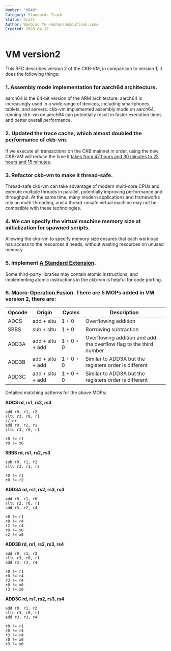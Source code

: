 ```yaml
---
Number: "0049"
Category: Standards Track
Status: Draft
Author: Wanbiao Ye <mohanson@outlook.com>
Created: 2023-04-17
---
```


# VM version2

This RFC describes version 2 of the CKB-VM, in comparison to version 1, it does the following things:

### 1. Assembly mode implementation for aarch64 architecture.
aarch64 is the 64-bit version of the ARM architecture. aarch64 is increasingly used in a wide range of devices, including smartphones, tablets, and servers. ckb-vm implemented assembly mode on aarch64, running ckb-vm on aarch64 can potentially result in faster execution times and better overall performance.

### 2. Updated the trace cache, which almost doubled the performance of ckb-vm.
If we execute all transactions on the CKB mainnet in order, using the new CKB-VM will reduce the time it [takes from 47 hours and 30 minutes to 25 hours and 15 minutes](https://github.com/nervosnetwork/ckb-vm/pull/271).

### 3. Refactor ckb-vm to make it thread-safe.
Thread-safe ckb-vm can take advantage of modern multi-core CPUs and execute multiple threads in parallel, potentially improving performance and throughput. At the same time, many modern applications and frameworks rely on multi-threading, and a thread-unsafe virtual machine may not be compatible with these technologies.

### 4. We can specify the virtual machine memory size at initialization for spawned scripts.
Allowing the ckb-vm to specify memory size ensures that each workload has access to the resources it needs, without wasting resources on unused memory.

### 5. Implement [A Standard Extension](https://five-embeddev.com/riscv-isa-manual/latest/a.html).
Some third-party libraries may contain atomic instructions, and implementing atomic instructions in the ckb-vm is helpful for code porting.

### 6. [Macro-Operation Fusion](https://en.wikichip.org/wiki/macro-operation_fusion). There are 5 MOPs added in VM version 2, there are:

| Opcode | Origin | Cycles | Description |
| --- | --- | --- | --- |
| ADCS | add + sltu | 1 + 0 | Overflowing addition |
| SBBS | sub + sltu | 1 + 0 | Borrowing subtraction |
| ADD3A | add + sltu + add | 1 + 0 + 0 | Overflowing addition and add the overflow flag to the third number |
| ADD3B | add + sltu + add | 1 + 0 + 0 | Similar to ADD3A but the registers order is different |
| ADD3C | add + sltu + add | 1 + 0 + 0 | Similar to ADD3A but the registers order is different |

Detailed matching patterns for the above MOPs:

**ADCS rd, rs1, rs2, rs3**

```
add r0, r1, r2
sltu r3, r0, r1
// or
add r0, r2, r1
sltu r3, r0, r1

r0 != r1
r0 != x0
```

**SBBS rd, rs1, rs2, rs3**

```
sub r0, r1, r2
sltu r3, r1, r2

r0 != r1
r0 != r2
```

**ADD3A rd, rs1, rs2, rs3, rs4**

```
add r0, r1, r0
sltu r2, r0, r1
add r3, r2, r4

r0 != r1
r0 != r4
r2 != r4
r0 != x0
r2 != x0
```

**ADD3B rd, rs1, rs2, rs3, rs4**

```
add r0, r1, r2
sltu r3, r0, r1
add r3, r3, r4

r0 != r1
r0 != r4
r3 != r4
r0 != x0
r3 != x0
```

**ADD3C rd, rs1, rs2, rs3, rs4**

```
add r0, r1, r2
sltu r3, r0, r1
add r3, r3, r4

r0 != r1
r0 != r4
r3 != r4
r0 != x0
r3 != x0
```
